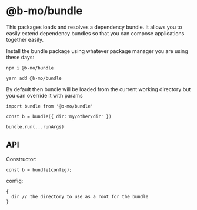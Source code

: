 # @b-mo/bundle

This packages loads and resolves a dependency bundle. It allows you to easily extend dependency bundles
so that you can compose applications together easily.

Install the bundle package using whatever package manager you are using these days:

```npm i @b-mo/bundle```

```yarn add @b-mo/bundle```


By default then bundle will be loaded from the current working directory but you can override it with params

```
import bundle from '@b-mo/bundle'

const b = bundle({ dir:'my/other/dir' })

bundle.run(...runArgs)

```

## API

Constructor:

```
const b = bundle(config);
```
config:
```
{
  dir // the directory to use as a root for the bundle
}
